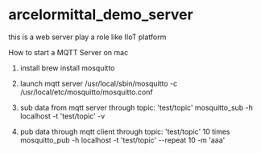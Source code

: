 # arcelormittal_demo_server
this is a web server play a role like IIoT platform 

How to start a MQTT Server on mac
1. install
brew install mosquitto

2. launch mqtt server
/usr/local/sbin/mosquitto -c /usr/local/etc/mosquitto/mosquitto.conf

3. sub data from mqtt server through topic: 'test/topic' 
mosquitto_sub -h localhost -t 'test/topic' -v

4. pub data through mqtt client through topic: 'test/topic' 10 times
mosquitto_pub -h localhost -t 'test/topic' --repeat 10 -m 'aaa'
